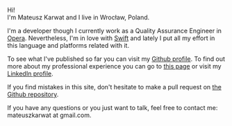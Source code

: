Hi!  
I'm Mateusz Karwat and I live in Wrocław, Poland.  

I'm a developer though I currently work as a Quality Assurance Engineer in [Opera][1]. Nevertheless, I'm in love with [Swift][2] and lately I put all my effort in this language and platforms related with it.

To see what I've published so far you can visit my [Github profile][3]. To find out more about my professional experience you can go to [this page][4] or visit my [LinkedIn profile][5].

If you find mistakes in this site, don't hesitate to make a pull request on [the Github repository][6].

If you have any questions or you just want to talk, feel free to contact me: mateuszkarwat at gmail.com.

  [1]: http://www.opera.com
  [2]: https://swift.org
  [3]: https://github.com/MateuszKarwat
  [4]: /page/curriculum_vitae
  [5]: http://www.linkedin.com/in/mateuszkarwat
  [6]: https://github.com/MateuszKarwat/mateuszkarwat.github.io